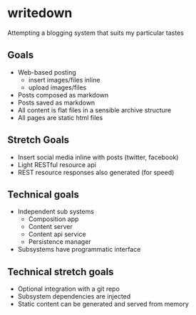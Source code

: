 writedown
=========

Attempting a blogging system that suits my particular tastes

## Goals
* Web-based posting
  * insert images/files inline
  * upload images/files
* Posts composed as markdown
* Posts saved as markdown
* All content is flat files in a sensible archive structure
* All pages are static html files

## Stretch Goals
* Insert social media inline with posts (twitter, facebook)
* Light RESTful resource api
* REST resource responses also generated (for speed)

## Technical goals
* Independent sub systems
  * Composition app
  * Content server
  * Content api service
  * Persistence manager
* Subsystems have programmatic interface

## Technical stretch goals
* Optional integration with a git repo
* Subsystem dependencies are injected
* Static content can be generated and served from memory
